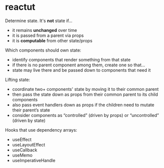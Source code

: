 # reactut

Determine state. It's **not** state if...

- it remains **unchanged** over time
- it is passed from a parent via props
- it is **computable** from other state/props

Which components should own state:

- identify components that render something from that state
- if there is no parent component among them, create one so that...
- state may live there and be passed down to components that need it

Lifting state:

- coordinate two+ components' state by moving it to their common parent
- then pass the state down as props from their common parent to its child components
- also pass event handlers down as props if the children need to mutate their parent’s state
- consider components as “controlled” (driven by props) or “uncontrolled” (driven by state)

Hooks that use dependency arrays:

- useEffect
- useLayoutEffect
- useCallback
- useMemo
- useImperativeHandle
